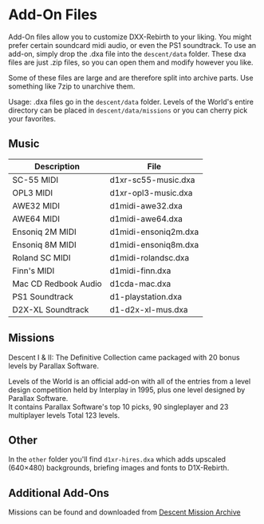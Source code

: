 # Add-On Files
Add-On files allow you to customize DXX-Rebirth to your liking. You might prefer certain soundcard midi audio, or even the PS1 soundtrack.
To use an add-on, simply drop the .dxa file into the `descent/data` folder. These dxa files are just .zip files, so you can open them and modify however you like.

Some of these files are large and are therefore split into archive parts. Use something like 7zip to unarchive them.

Usage: .dxa files go in the `descent/data` folder. Levels of the World's entire directory can be placed in `descent/data/missions` or you can cherry pick your favorites.

## Music
| Description | File |  
|--|--| 
|SC-55 MIDI|d1xr-sc55-music.dxa|  
|OPL3 MIDI|d1xr-opl3-music.dxa|  
|AWE32 MIDI|d1midi-awe32.dxa|  
|AWE64 MIDI|d1midi-awe64.dxa|  
|Ensoniq 2M MIDI|d1midi-ensoniq2m.dxa|  
|Ensoniq 8M MIDI|d1midi-ensoniq8m.dxa|  
|Roland SC MIDI|d1midi-rolandsc.dxa|  
|Finn's MIDI|d1midi-finn.dxa|  
|Mac CD Redbook Audio|d1cda-mac.dxa|  
|PS1 Soundtrack|d1-playstation.dxa|
|D2X-XL Soundtrack|d1-d2x-xl-mus.dxa|

## Missions
Descent I & II: The Definitive Collection came packaged with 20 bonus levels by Parallax Software.

Levels of the World is an official add-on with all of the entries from a level design competition held by Interplay in 1995, plus one level designed by Parallax Software.  
It contains Parallax Software's top 10 picks, 90 singleplayer and 23 multiplayer levels Total 123 levels.  

## Other
In the `other` folder you'll find `d1xr-hires.dxa` which adds upscaled (640×480) backgrounds, briefing images and fonts to D1X-Rebirth. 

## Additional Add-Ons
Missions can be found and downloaded from [Descent Mission Archive](https://sectorgame.com/dxma/)
